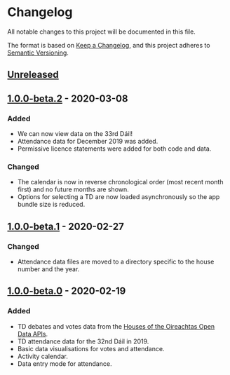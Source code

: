 # Changelog

All notable changes to this project will be documented in this file.

The format is based on [Keep a Changelog](https://keepachangelog.com/en/1.0.0/),
and this project adheres to [Semantic Versioning](https://semver.org/spec/v2.0.0.html).

## [Unreleased]

## [1.0.0-beta.2] - 2020-03-08

### Added

- We can now view data on the 33rd Dáil!
- Attendance data for December 2019 was added.
- Permissive licence statements were added for both code and data.

### Changed

- The calendar is now in reverse chronological order (most recent month first) and no future months are shown.
- Options for selecting a TD are now loaded asynchronously so the app bundle size is reduced.

## [1.0.0-beta.1] - 2020-02-27

### Changed

- Attendance data files are moved to a directory specific to the house number and the year.

## [1.0.0-beta.0] - 2020-02-19

### Added

- TD debates and votes data from the [Houses of the Oireachtas Open Data APIs](https://api.oireachtas.ie/).
- TD attendance data for the 32nd Dáil in 2019.
- Basic data visualisations for votes and attendance.
- Activity calendar.
- Data entry mode for attendance.

[unreleased]: https://github.com/tewson/td-tracker/compare/v1.0.0-beta.2...HEAD
[1.0.0-beta.2]: https://github.com/tewson/td-tracker/releases/tag/v1.0.0-beta.2
[1.0.0-beta.1]: https://github.com/tewson/td-tracker/releases/tag/v1.0.0-beta.1
[1.0.0-beta.0]: https://github.com/tewson/td-tracker/releases/tag/v1.0.0-beta.0
